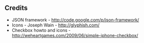 ## Credits

* JSON framework - http://code.google.com/p/json-framework/
* Icons - Joseph Wain - http://glyphish.com/
* Checkbox howto and icons - http://weheartgames.com/2009/06/simple-iphone-checkbox/
